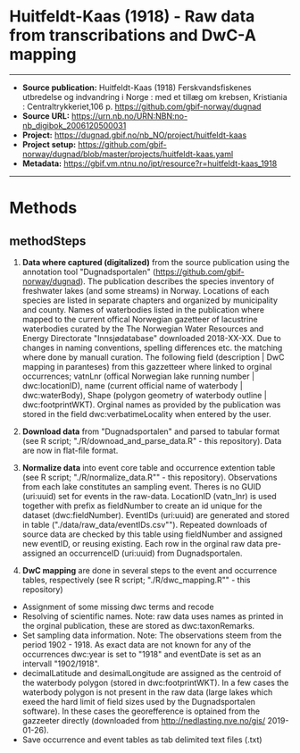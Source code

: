 # Huitfeldt-Kaas (1918) - Raw data from transcribations and DwC-A mapping

----------------------------------------------------------
* **Source publication:** Huitfeldt-Kaas (1918) Ferskvandsfiskenes utbredelse og indvandring i Norge : med et tillæg om krebsen, Kristiania : Centraltrykkeriet,106 p.   https://github.com/gbif-norway/dugnad
* **Source URL:** https://urn.nb.no/URN:NBN:no-nb_digibok_2006120500031 
* **Project:** https://dugnad.gbif.no/nb_NO/project/huitfeldt-kaas
* **Project setup:** https://github.com/gbif-norway/dugnad/blob/master/projects/huitfeldt-kaas.yaml
* **Metadata:** https://gbif.vm.ntnu.no/ipt/resource?r=huitfeldt-kaas_1918  
-----------------------------------------------------------

# Methods
## methodSteps

1. **Data where captured (digitalized)** from the source publication using the annotation tool "Dugnadsportalen" (https://github.com/gbif-norway/dugnad). The publication describes the species inventory of freshwater lakes (and some streams) in Norway. Locations of each species are listed in separate chapters and organized by municipality and county. Names of waterbodies listed in the publication where mapped to the current offical Norwegian gazetteer of lacustrine waterbodies curated by the The Norwegian Water Resources and Energy Directorate "Innsjødatabase" downloaded 2018-XX-XX. Due to changes in naming conventions, spelling differences etc. the matching where done by manuall curation. The following field (description | DwC mapping in paranteses) from this gazzetteer where linked to orginal occurrences; vatnLnr (offical Norwegian lake running number | dwc:locationID), name (current official name of waterbody | dwc:waterBody), Shape (polygon geometry of waterbody outline | dwc:footprintWKT). Orginal names as provided by the publication was stored in the field dwc:verbatimeLocality when entered by the user. 

2. **Download data** from "Dugnadsportalen" and parsed to tabular format (see R script; "./R/downoad_and_parse_data.R" - this repository). Data are now in flat-file format.

3. **Normalize data** into event core table and occurrence extention table  (see R script; "./R/normalize_data.R"" - this repository). Observations from each lake constitutes an sampling event. Theres is no GUID (uri:uuid) set for events in the raw-data. LocationID (vatn_lnr) is used together with prefix as fieldNumber to create an id unique for the dataset (dwc:fieldNumber). EventIDs (uri:uuid) are generated and stored in table ("./data/raw_data/eventIDs.csv""). Repeated downloads of source data are checked by this table using fieldNumber and assigned new eventID, or reusing existing. Each row in the orginal raw data pre-assigned an occurrenceID (uri:uuid) from Dugnadsportalen.

4. **DwC mapping** are done in several steps to the event and occurrence tables, respectively (see R script; "./R/dwc_mapping.R"" - this repository)

* Assignment of some missing dwc terms and recode 
* Resolving of scientific names. Note: raw data uses names as printed in the orginal publication, these are stored as dwc:taxonRemarks.
*  Set sampling data information. Note: The observations steem from the period 1902 - 1918. As exact data are not known for any of the occurrences dwc:year is set to "1918" and eventDate is set as an intervall "1902/1918".
* decimalLatitude and desimalLongitude are assigned as the centroid of the waterbody polygon (stored in dwc:footprintWKT). In a few cases the waterbody polygon is not present in the raw data (large lakes which exeed the hard limit of field sizes used by the Dugnadsportalen software). In these cases the georefference is optained from the gazzeeter directly (downloaded from http://nedlasting.nve.no/gis/ 2019-01-26). 
* Save occurrence and event tables as tab delimited text files (.txt)



